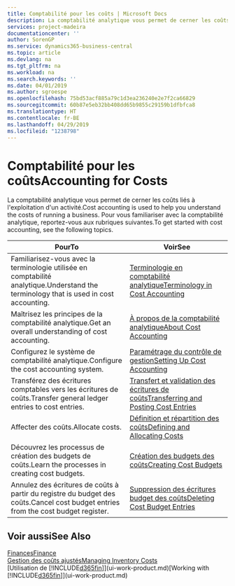 ```yaml
---
title: Comptabilité pour les coûts | Microsoft Docs
description: La comptabilité analytique vous permet de cerner les coûts liés à l'exploitation d'un activié. Pour vous familiariser avec la comptabilité analytique, reportez-vous aux rubriques suivantes.
services: project-madeira
documentationcenter: ''
author: SorenGP
ms.service: dynamics365-business-central
ms.topic: article
ms.devlang: na
ms.tgt_pltfrm: na
ms.workload: na
ms.search.keywords: ''
ms.date: 04/01/2019
ms.author: sgroespe
ms.openlocfilehash: 75bd53acf885a79c1d3ea236240e2e7f2ca66829
ms.sourcegitcommit: 60b87e5eb32bb408dd65b9855c29159b1dfbfca8
ms.translationtype: HT
ms.contentlocale: fr-BE
ms.lasthandoff: 04/29/2019
ms.locfileid: "1238798"
---
```

# <a name="accounting-for-costs"></a><span data-ttu-id="d5ecf-104">Comptabilité pour les coûts</span><span class="sxs-lookup"><span data-stu-id="d5ecf-104">Accounting for Costs</span></span>
<span data-ttu-id="d5ecf-105">La comptabilité analytique vous permet de cerner les coûts liés à l'exploitation d'un activité.</span><span class="sxs-lookup"><span data-stu-id="d5ecf-105">Cost accounting is used to help you understand the costs of running a business.</span></span> <span data-ttu-id="d5ecf-106">Pour vous familiariser avec la comptabilité analytique, reportez-vous aux rubriques suivantes.</span><span class="sxs-lookup"><span data-stu-id="d5ecf-106">To get started with cost accounting, see the following topics.</span></span>  

|<span data-ttu-id="d5ecf-107">Pour</span><span class="sxs-lookup"><span data-stu-id="d5ecf-107">To</span></span>|<span data-ttu-id="d5ecf-108">Voir</span><span class="sxs-lookup"><span data-stu-id="d5ecf-108">See</span></span>|  
|--------|---------|  
|<span data-ttu-id="d5ecf-109">Familiarisez-vous avec la terminologie utilisée en comptabilité analytique.</span><span class="sxs-lookup"><span data-stu-id="d5ecf-109">Understand the terminology that is used in cost accounting.</span></span>|[<span data-ttu-id="d5ecf-110">Terminologie en comptabilité analytique</span><span class="sxs-lookup"><span data-stu-id="d5ecf-110">Terminology in Cost Accounting</span></span>](finance-terminology-in-cost-accounting.md)|  
|<span data-ttu-id="d5ecf-111">Maîtrisez les principes de la comptabilité analytique.</span><span class="sxs-lookup"><span data-stu-id="d5ecf-111">Get an overall understanding of cost accounting.</span></span>|[<span data-ttu-id="d5ecf-112">À propos de la comptabilité analytique</span><span class="sxs-lookup"><span data-stu-id="d5ecf-112">About Cost Accounting</span></span>](finance-about-cost-accounting.md)|  
|<span data-ttu-id="d5ecf-113">Configurez le système de comptabilité analytique.</span><span class="sxs-lookup"><span data-stu-id="d5ecf-113">Configure the cost accounting system.</span></span>|[<span data-ttu-id="d5ecf-114">Paramétrage du contrôle de gestion</span><span class="sxs-lookup"><span data-stu-id="d5ecf-114">Setting Up Cost Accounting</span></span>](finance-set-up-cost-accounting.md)|  
|<span data-ttu-id="d5ecf-115">Transférez des écritures comptables vers les écritures de coûts.</span><span class="sxs-lookup"><span data-stu-id="d5ecf-115">Transfer general ledger entries to cost entries.</span></span>|[<span data-ttu-id="d5ecf-116">Transfert et validation des écritures de coûts</span><span class="sxs-lookup"><span data-stu-id="d5ecf-116">Transferring and Posting Cost Entries</span></span>](finance-transfer-and-post-cost-entries.md)|  
|<span data-ttu-id="d5ecf-117">Affecter des coûts.</span><span class="sxs-lookup"><span data-stu-id="d5ecf-117">Allocate costs.</span></span>|[<span data-ttu-id="d5ecf-118">Définition et répartition des coûts</span><span class="sxs-lookup"><span data-stu-id="d5ecf-118">Defining and Allocating Costs</span></span>](finance-define-and-allocate-costs.md)|  
|<span data-ttu-id="d5ecf-119">Découvrez les processus de création des budgets de coûts.</span><span class="sxs-lookup"><span data-stu-id="d5ecf-119">Learn the processes in creating cost budgets.</span></span>|[<span data-ttu-id="d5ecf-120">Création des budgets des coûts</span><span class="sxs-lookup"><span data-stu-id="d5ecf-120">Creating Cost Budgets</span></span>](finance-create-cost-budgets.md)|
|<span data-ttu-id="d5ecf-121">Annulez des écritures de coûts à partir du registre du budget des coûts.</span><span class="sxs-lookup"><span data-stu-id="d5ecf-121">Cancel cost budget entries from the cost budget register.</span></span>|[<span data-ttu-id="d5ecf-122">Suppression des écritures budget des coûts</span><span class="sxs-lookup"><span data-stu-id="d5ecf-122">Deleting Cost Budget Entries</span></span>](finance-how-to-delete-cost-budget-entries.md)| 


## <a name="see-also"></a><span data-ttu-id="d5ecf-123">Voir aussi</span><span class="sxs-lookup"><span data-stu-id="d5ecf-123">See Also</span></span>  
[<span data-ttu-id="d5ecf-124">Finances</span><span class="sxs-lookup"><span data-stu-id="d5ecf-124">Finance</span></span>](finance.md)  
[<span data-ttu-id="d5ecf-125">Gestion des coûts ajustés</span><span class="sxs-lookup"><span data-stu-id="d5ecf-125">Managing Inventory Costs</span></span>](finance-manage-inventory-costs.md)  
<span data-ttu-id="d5ecf-126">[Utilisation de [!INCLUDE[d365fin](includes/d365fin_md.md)]](ui-work-product.md)</span><span class="sxs-lookup"><span data-stu-id="d5ecf-126">[Working with [!INCLUDE[d365fin](includes/d365fin_md.md)]](ui-work-product.md)</span></span>

